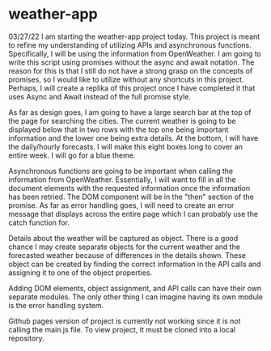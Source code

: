 # weather-app

03/27/22
I am starting the weather-app project today.  This project is meant to refine my understanding of utilizing APIs and asynchronous functions.  Specifically, I will be using the information from OpenWeather.  I am going to write this script using promises without the async and await notation.  The reason for this is that I still do not have a strong grasp on the concepts of promises, so I would like to utilize without any shortcuts in this project.  Perhaps, I will create a replika of this project once I have completed it that uses Async and Await instead of the full promise style.

As far as design goes, I am going to have a large search bar at the top of the page for searching the cities.  The current weather is going to be displayed below that in two rows with the top one being important information and the lower one being extra details.  At the bottom, I will have the daily/hourly forecasts.  I will make this eight boxes long to cover an entire week. I will go for a blue theme.

Asynchronous functions are going to be important when calling the information from OpenWeather.  Essentially, I will want to fill in all the document elements with the requested information once the information has been retried.  The DOM component will be in the "then" section of the promise.  As far as error handling goes, I will need to create an error message that displays across the entire page which I can probably use the catch function for.

Details about the weather will be captured as object.  There is a good chance I may create separate objects for the current weather and the forecasted weather because of differences in the details shown.  These object can be created by finding the correct information in the API calls and assigning it to one of the object properties.

Adding DOM elements, object assignment, and API calls can have their own separate modules.  The only other thing I can imagine having its own module is the error handling system.

Github pages version of project is currently not working since it is not calling the main.js file.  To view project, it must be cloned into a local repository.
